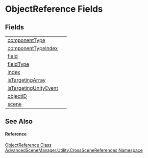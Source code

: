 # ObjectReference Fields




## Fields
<table>
<tr>
<td><a href="F_AdvancedSceneManager_Utility_CrossSceneReferences_ObjectReference_componentType.md">componentType</a></td>
<td> </td></tr>
<tr>
<td><a href="F_AdvancedSceneManager_Utility_CrossSceneReferences_ObjectReference_componentTypeIndex.md">componentTypeIndex</a></td>
<td> </td></tr>
<tr>
<td><a href="F_AdvancedSceneManager_Utility_CrossSceneReferences_ObjectReference_field.md">field</a></td>
<td> </td></tr>
<tr>
<td><a href="F_AdvancedSceneManager_Utility_CrossSceneReferences_ObjectReference_fieldType.md">fieldType</a></td>
<td> </td></tr>
<tr>
<td><a href="F_AdvancedSceneManager_Utility_CrossSceneReferences_ObjectReference_index.md">index</a></td>
<td> </td></tr>
<tr>
<td><a href="F_AdvancedSceneManager_Utility_CrossSceneReferences_ObjectReference_isTargetingArray.md">isTargetingArray</a></td>
<td> </td></tr>
<tr>
<td><a href="F_AdvancedSceneManager_Utility_CrossSceneReferences_ObjectReference_isTargetingUnityEvent.md">isTargetingUnityEvent</a></td>
<td> </td></tr>
<tr>
<td><a href="F_AdvancedSceneManager_Utility_CrossSceneReferences_ObjectReference_objectID.md">objectID</a></td>
<td> </td></tr>
<tr>
<td><a href="F_AdvancedSceneManager_Utility_CrossSceneReferences_ObjectReference_scene.md">scene</a></td>
<td> </td></tr>
</table>

## See Also


#### Reference
<a href="T_AdvancedSceneManager_Utility_CrossSceneReferences_ObjectReference.md">ObjectReference Class</a>  
<a href="N_AdvancedSceneManager_Utility_CrossSceneReferences.md">AdvancedSceneManager.Utility.CrossSceneReferences Namespace</a>  
